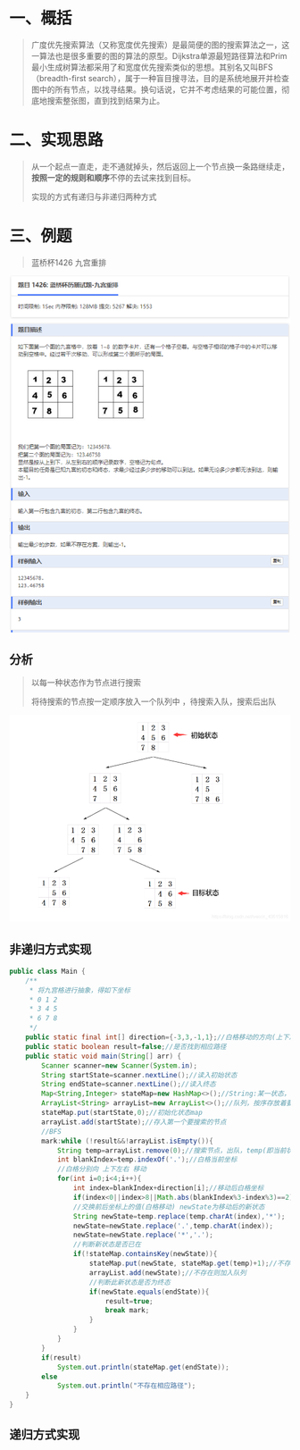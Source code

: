 # 一、概括

> ​		广度优先搜索算法（又称宽度优先搜索）是最简便的图的搜索算法之一，这一算法也是很多重要的图的算法的原型。Dijkstra单源最短路径算法和Prim最小生成树算法都采用了和宽度优先搜索类似的思想。其别名又叫BFS（breadth-first search），属于一种盲目搜寻法，目的是系统地展开并检查图中的所有节点，以找寻结果。换句话说，它并不考虑结果的可能位置，彻底地搜索整张图，直到找到结果为止。

# 二、实现思路

> ​		从一个起点一直走，走不通就掉头，然后返回上一个节点换一条路继续走，**按照一定的规则和顺序**不停的去试来找到目标。
>
> 实现的方式有递归与非递归两种方式

# 三、例题

> 蓝桥杯1426 九宫重排

![](image/九宫重排.png)

## 分析

> 以每一种状态作为节点进行搜索
>
> 将待搜索的节点按一定顺序放入一个队列中 ，待搜索入队，搜索后出队

![](image/九宫重排树图.png)

## 非递归方式实现

```java
public class Main {
    /**
     * 将九宫格进行抽象，得如下坐标
     * 0 1 2
     * 3 4 5
     * 6 7 8
     */
    public static final int[] direction={-3,3,-1,1};//白格移动的方向(上下左右)
    public static boolean result=false;//是否找到相应路径
    public static void main(String[] arr) {
        Scanner scanner=new Scanner(System.in);
        String startState=scanner.nextLine();//读入初始状态
        String endState=scanner.nextLine();//读入终态
        Map<String,Integer> stateMap=new HashMap<>();//String:某一状态，Integer:从初态到此状态走了多少步
        ArrayList<String> arrayList=new ArrayList<>();//队列，按序存放着要处理的节点，待搜索入队，搜索后出队
        stateMap.put(startState,0);//初始化状态map
        arrayList.add(startState);//存入第一个要搜索的节点
        //BFS
        mark:while (!result&&!arrayList.isEmpty()){
            String temp=arrayList.remove(0);//搜索节点，出队，temp(即当前状态)为一会要搜索的节点
            int blankIndex=temp.indexOf('.');//白格当前坐标
            //白格分别向 上下左右 移动
            for(int i=0;i<4;i++){
                int index=blankIndex+direction[i];//移动后白格坐标
                if(index<0||index>8||Math.abs(blankIndex%3-index%3)==2) continue;//白格不要越界
                //交换前后坐标上的值(白格移动) newState为移动后的新状态
                String newState=temp.replace(temp.charAt(index),'*');
                newState=newState.replace('.',temp.charAt(index));
                newState=newState.replace('*','.');
                //判断新状态是否已在
                if(!stateMap.containsKey(newState)){
                    stateMap.put(newState, stateMap.get(temp)+1);//不存在则将它存入状态map
                    arrayList.add(newState);//不存在则加入队列
                    //判断此新状态是否为终态
                    if(newState.equals(endState)){
                        result=true;
                        break mark;
                    }
                }
            }
        }
        if(result)
            System.out.println(stateMap.get(endState));
        else
            System.out.println("不存在相应路径");
    }
}
```

## 递归方式实现